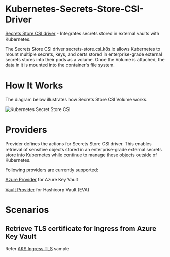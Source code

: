 # Kubernetes-Secrets-Store-CSI-Driver

[Secrets Store CSI driver](https://github.com/kubernetes-sigs/secrets-store-csi-driver) - Integrates secrets stored in external vaults with Kubernetes.

The Secrets Store CSI driver secrets-store.csi.k8s.io allows Kubernetes to mount multiple secrets, keys, and certs stored in enterprise-grade external secrets stores into their pods as a volume. Once the Volume is attached, the data in it is mounted into the container's file system.

# How It Works

The diagram below illustrates how Secrets Store CSI Volume works.

![Kubernetes Secret Store CSI](./img/k8s-secretstore-csi.png)

# Providers

Provider defines the actions for Secrets Store CSI driver. This enables retrieval of sensitive objects stored in an enterprise-grade external secrets store into Kubernetes while continue to manage these objects outside of Kubernetes. 

Following providers are currently supported:

[Azure Provider](https://github.com/Azure/secrets-store-csi-driver-provider-azure) for Azure Key Vault

[Vault Provider](https://github.com/hashicorp/secrets-store-csi-driver-provider-vault) for Hashicorp Vault (EVA)

# Scenarios

## Retrieve TLS certificate for Ingress from Azure Key Vault

Refer [AKS Ingress TLS](/aks-ingress-tls/README.md) sample
